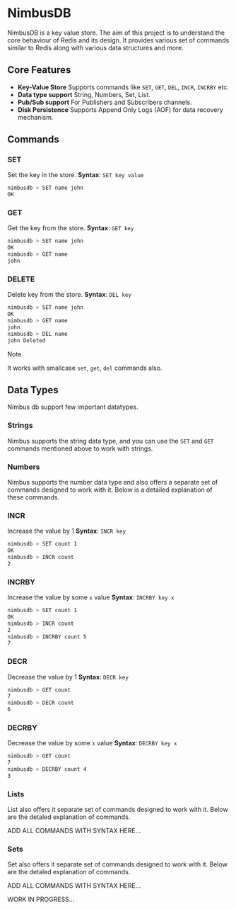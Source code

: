 # NimbusDB

NimbusDB is a key value store. The aim of this project is to understand the core behaviour 
of Redis and its design. It provides various set of commands similar to Redis along with 
various data structures and more.

## Core Features
- **Key-Value Store** Supports commands like  `SET`, `GET`, `DEL`, `INCR`, `INCRBY` etc.
- **Data type support** String, Numbers, Set, List.
- **Pub/Sub support** For Publishers and Subscribers channels.
- **Disk Persistence** Supports Append Only Logs (AOF) for data recovery mechanism.


## Commands
### SET
Set the key in the store.
**Syntax**: `SET key value`
```zsh
nimbusdb > SET name john
OK
```

### GET
Get the key from the store.
**Syntax**: `GET key`
```zsh
nimbusdb > SET name john
OK
nimbusdb > GET name
john
```

### DELETE
Delete key from the store.
**Syntax**: `DEL key`
```zsh
nimbusdb > SET name john
OK
nimbusdb > GET name
john
nimbusdb > DEL name
john Deleted
```
> [!NOTE]
>
> It works with smallcase `set`, `get`, `del` commands also.

## Data Types
Nimbus db support few important datatypes.

### Strings
Nimbus supports the string data type, and you can use the `SET` and `GET` commands mentioned above to work with strings.

### Numbers
Nimbus supports the number data type and also offers a separate set of commands designed to work with it. Below is a detailed explanation of these commands.

### INCR
Increase the value by 1
**Syntax**: `INCR key`
```zsh
nimbusdb > SET count 1
OK
nimbusdb > INCR count
2
```

### INCRBY
Increase the value by some `x` value
**Syntax**: `INCRBY key x`
```zsh
nimbusdb > SET count 1
OK
nimbusdb > INCR count
2
nimbusdb > INCRBY count 5
7
```

### DECR
Decrease the value by 1
**Syntax**: `DECR key`
```zsh
nimbusdb > GET count
7
nimbusdb > DECR count
6
```

### DECRBY
Decrease the value by some `x` value
**Syntax**: `DECRBY key x`
```zsh
nimbusdb > GET count
7
nimbusdb > DECRBY count 4
3
```

### Lists
List also offers it separate set of commands designed to work with it. Below are the detaled explanation of commands.

ADD ALL COMMANDS WITH SYNTAX HERE...

### Sets

Set also offers it separate set of commands designed to work with it. Below are the detaled explanation of commands.

ADD ALL COMMANDS WITH SYNTAX HERE...

WORK IN PROGRESS...

